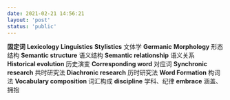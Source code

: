 ```yaml
---
date: 2021-02-21 14:56:21
layout: 'post'
status: 'public'
---
```


**固定词**
**Lexicology**
**Linguistics**
**Stylistics**        文体学
**Germanic**
**Morphology**        形态结构
**Semantic structure**        语义结构
**Semantic relationship**        语义关系
**Historical evolution**        历史演变
**Corresponding word**        对应词
**Synchronic research**        共时研究法
**Diachronic research**        历时研究法
**Word Formation**        构词法
**Vocabulary composition**        词汇构成
**discipline**        学科、纪律
**embrace**        涵盖、拥抱

